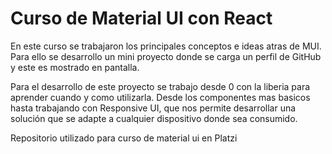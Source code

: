 # Curso de Material UI con React

En este curso se trabajaron los principales conceptos e ideas atras de MUI.
Para ello se desarrollo un mini proyecto donde se carga un perfil de GitHub y este es mostrado en pantalla.

Para el desarrollo de este proyecto se trabajo desde 0 con la liberia para aprender cuando y como utilizarla.
Desde los componentes mas basicos hasta trabajando con Responsive UI, que nos permite desarrollar una solución que 
se adapte a cualquier dispositivo donde sea consumido.

Repositorio utilizado para curso de material ui en Platzi
